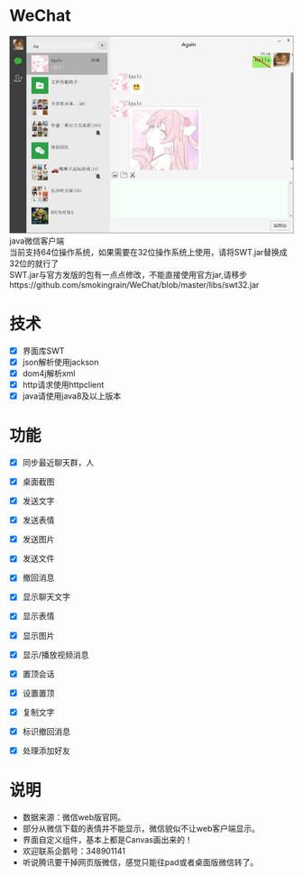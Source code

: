 # WeChat
![img](./src/images/example.jpg "预览图")<br>
java微信客户端<br>
当前支持64位操作系统，如果需要在32位操作系统上使用，请将SWT.jar替换成32位的就行了 <br>
SWT.jar与官方发版的包有一点点修改，不能直接使用官方jar,请移步https://github.com/smokingrain/WeChat/blob/master/libs/swt32.jar <br>
# 技术
- [x] 界面库SWT
- [x] json解析使用jackson
- [x] dom4j解析xml
- [x] http请求使用httpclient
- [x] java请使用java8及以上版本

# 功能
- [x] 同步最近聊天群，人
- [x] 桌面截图
- [x] 发送文字
- [x] 发送表情
- [x] 发送图片
- [x] 发送文件
- [x] 撤回消息
- [x] 显示聊天文字
- [x] 显示表情
- [x] 显示图片
- [x] 显示/播放视频消息
- [x] 置顶会话
- [x] 设置置顶
- [x] 复制文字
- [x] 标识撤回消息
- [x] 处理添加好友


# 说明
 * 数据来源：微信web版官网。
 * 部分从微信下载的表情并不能显示，微信貌似不让web客户端显示。
 * 界面自定义组件，基本上都是Canvas画出来的！
 * 欢迎联系企鹅号：348901141
 * 听说腾讯要干掉网页版微信，感觉只能往pad或者桌面版微信转了。
